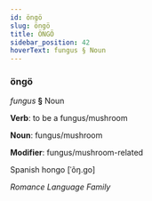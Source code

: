 ```yaml
---
id: öngö
slug: öngö
title: ÖNGÖ
sidebar_position: 42
hoverText: fungus § Noun
---
```


### öngö

*fungus* **§** Noun

**Verb**: to be a fungus/mushroom

**Noun**: fungus/mushroom

**Modifier**: fungus/mushroom-related

Spanish hongo [ˈõŋ.ɡo]

*Romance Language Family*